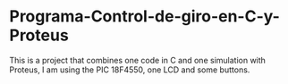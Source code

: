 # Programa-Control-de-giro-en-C-y-Proteus
This is a project that combines one code in C and one simulation with Proteus, I am using the PIC 18F4550, one LCD and some buttons. 
